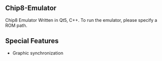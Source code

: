 ## Chip8-Emulator

Chip8 Emulator Written in Qt5, C++. To run the emulator, please specify a ROM path.

## Special Features
- Graphic synchronization
